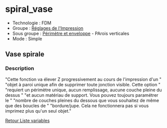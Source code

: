 # spiral_vase

* Technologie : FDM
* Groupe : [Réglages de l'Impression](../print_settings/print_settings.md)
* Sous groupe : [Périmètre et enveloppe](../print_settings/print_settings.md#périmètre-et-enveloppe) - PArois verticales
* Mode : Simple

## Vase spirale

### Description

"Cette fonction va élever Z progressivement au cours de l'impression d'un "
"objet à paroi unique afin de supprimer toute jonction visible. Cette option "
"requiert un périmètre unique, aucun remplissage, aucune couche pleine du dessus "
"et aucun matériau de support. Vous pouvez toujours paramétrer le "
"nombre de couches pleines du dessous que vous souhaitez de même que des boucles de "
"bordure/jupe. Cela ne fonctionnera pas si vous imprimez plus qu'un seul objet."

[Retour Liste variables](variable_list.md)